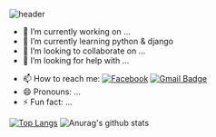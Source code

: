 ![header](https://capsule-render.vercel.app/api?type=Rect&color=gradient&height=120&section=header&text=Hi%20there,%20I'm%20Yoojinhee👋&fontSize=35)
 <!--
[![Hits](https://hits.seeyoufarm.com/api/count/incr/badge.svg?url=https%3A%2F%2Fgithub.com%2Fyoojinhee03)](https://hits.seeyoufarm.com)
-->


<!--
**yoojinhee03/yoojinhee03** is a ✨ _special_ ✨ repository because its `README.md` (this file) appears on your GitHub profile.
-->

- 🔭 I’m currently working on ...
- 🌱 I’m currently learning python & django
- 👯 I’m looking to collaborate on ...
- 🤔 I’m looking for help with ...
<!-- - 💬 Ask me about ...-->
- 📫 How to reach me: 
[![Facebook ](https://img.shields.io/badge/facebook-1877f2?style=flat-square&logo=facebook&logoColor=white&link=https://www.facebook.com/yoojinhee030207)](https://www.facebook.com/yoojinhee030207)
[![Gmail Badge](https://img.shields.io/badge/Gmail-d14836?style=flat-square&logo=Gmail&logoColor=white&link=mailto:yoojinhee03@gmail.com)](mailto:yoojinhee03@gmail.com)
- 😄 Pronouns: ...
- ⚡ Fun fact: ...

[![Top Langs](https://github-readme-stats.vercel.app/api/top-langs/?username=yoojinhee03&layout=compact&show_icons=true&theme=nightowl)](https://github.com/yoojinhee03/github-readme-stats)
![Anurag's github stats](https://github-readme-stats.vercel.app/api?username=yoojinhee03&show_icons=true&theme=nightowl)
